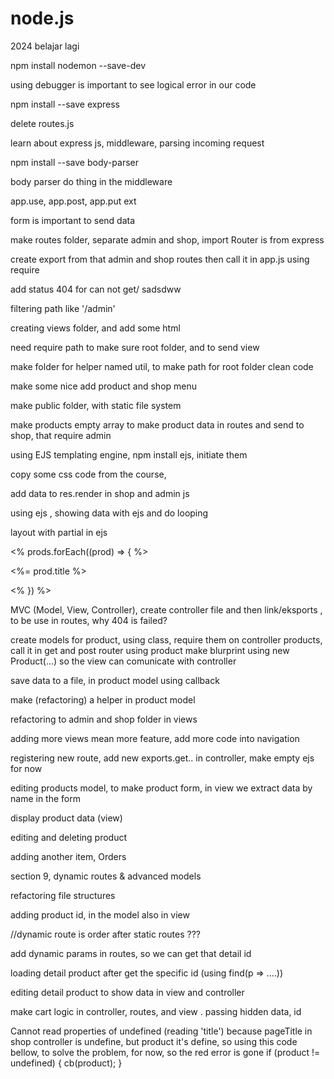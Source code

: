 # node.js

2024 belajar lagi

npm install nodemon --save-dev

using debugger is important to see logical error in our code

npm install --save express

delete routes.js

learn about express js, middleware, parsing incoming request

npm install --save body-parser

body parser do thing in the middleware

app.use, app.post, app.put ext

form is important to send data

make routes folder, separate admin and shop, import Router is from express

create export from that admin and shop routes then call it in app.js using require

add status 404 for can not get/ sadsdww

filtering path like '/admin'

creating views folder, and add some html

need require path to make sure root folder, and to send view

make folder for helper named util, to make path for root folder clean code

make some nice add product and shop menu

make public folder, with static file system

make products empty array to make product data in routes and send to shop, that require admin

using EJS templating engine, npm install ejs, initiate them

copy some css code from the course,

add data to res.render in shop and admin js

using ejs , showing data with ejs and do looping

layout with partial in ejs

<% prods.forEach((prod) => { %>

<%= prod.title %>

<% }) %>

MVC (Model, View, Controller), create controller file and then link/eksports , to be use in routes, why 404 is failed?

create models for product, using class, require them on controller products, call it in get and post router
using product make blurprint using new Product(...) so the view can comunicate with controller

save data to a file, in product model using callback

make (refactoring) a helper in product model

refactoring to admin and shop folder in views

adding more views mean more feature, add more code into navigation

registering new route, add new exports.get.. in controller, make empty ejs for now

editing products model, to make product form, in view we extract data by name in the form

display product data (view)

editing and deleting product

adding another item, Orders

section 9, dynamic routes & advanced models

refactoring file structures

adding product id, in the model also in view

//dynamic route is order after static routes ???

add dynamic params in routes, so we can get that detail id

loading detail product after get the specific id (using find(p => ....))

editing detail product to show data in view and controller

make cart logic in controller, routes, and view . passing hidden data, id

Cannot read properties of undefined (reading 'title') because pageTitle in shop controller is undefine, but product it's define, so using this code bellow, to solve the problem, for now, so the red error is gone
if (product != undefined) {
cb(product);
}
